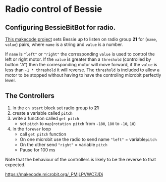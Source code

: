 # Radio control of Bessie

## Configuring BessieBitBot for radio.

[This makecode project](https://makecode.microbit.org/_CHRUs56Dz1U1) sets Bessie up to listen on radio group **21** for 
(`name`, `value`) pairs, where `name` is a string and `value` is a number.

If `name` is `"left"` or `"right"` the corresponding `value` is used to control the left or right motor. If the `value` is greater 
than a `threshold` (controlled by button "A") then the corresponding motor will move forward, if the `value` is less than 
`-1 * threshold` it will reverse. The `threshold` is included to allow a motor to be stopped without having to have the controling 
microbit perfectly level. 

## The Controllers

 1. In the `on start` block set radio group to **21**
 1. create a variable called `pitch`
 1. write a function called `get pitch`
    * set `pitch` to `map`(`rotation pitch`  from `-180`, `180` to `-10`, `10`)
 1. In the `forever` loop
    * call `get pitch` function
    * On one microbit use the radio to send name `"left"` = variable`pitch`
    * On the other send  `"right"` = variable `pitch`
    * Pause for 100 ms

Note that the behaviour of the controllers is likely to be the reverse to that expected.

https://makecode.microbit.org/_PMjLPVWC7JDi
